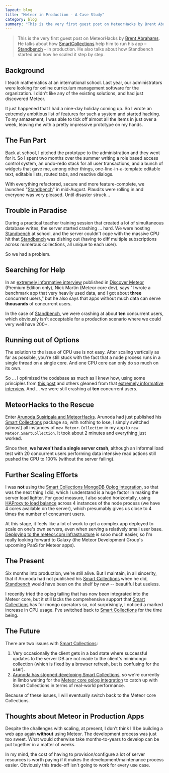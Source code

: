 ```yaml
---
layout: blog
title: "Meteor in Production - A Case Study"
category: blog
summery: "This is the very first guest post on MeteorHacks by Brent Abrahams. He talks about how SmartCollections help him to run his app – Standbench – in production. He also talks about how Standbench started and how he scaled it step by step."
---
```


> This is the very first guest post on MeteorHacks by [Brent Abrahams](http://cn.linkedin.com/pub/brent-abrahams/87/372/ba1). He talks about how [SmartCollections](http://meteorhacks.com/introducing-smart-collections.html) help him to run his app – [Standbench](http://www.standbench.com/) – in production. He also talks about how Standbench started and how he scaled it step by step.

## Background

I teach mathematics at an international school. Last year, our administrators were looking for online curriculum management software for the organization.  I didn't like any of the existing solutions, and had just discovered Meteor.

It just happened that I had a nine-day holiday coming up. So I wrote an extremely ambitious list of features for such a system and started hacking. To my amazement, I was able to tick off almost all the items in just over a week, leaving me with a pretty impressive prototype on my hands.

## The Fun Part

Back at school, I pitched the prototype to the administration and they went for it. So I spent two months over the summer writing a role based access control system, an undo-redo stack for all user transactions, and a bunch of widgets that gave me, among other things, one-line-in-a-template editable text, editable lists, routed tabs, and reactive dialogs.

With everything refactored, secure and more feature-complete, we launched "[Standbench](http://www.standbench.com/)" in mid-August. Plaudits were rolling in and everyone was very pleased. Until disaster struck...

## Trouble in Paradise

During a practical teacher training session that created a lot of simultaneous database writes, the server started crashing ... hard. We were hosting [Standbench](http://www.standbench.com/) at school, and the server couldn't cope with the massive CPU hit that [Standbench](http://www.standbench.com/) was dishing out (having to diff multiple subscriptions across numerous collections, all unique to each user).

So we had a problem.

## Searching for Help

In an [extremely informative interview](http://book.discovermeteor.com/interview/nick-martin/) published in [Discover Meteor](http://book.discovermeteor.com/) (Premium Edition only), Nick Martin (Meteor core dev), says "I wrote a benchmark app that very heavily used data, and I got about **three** concurrent users," but he also says that apps without much data can serve **thousands** of concurrent users.

In the case of [Standbench](http://www.standbench.com/), we were crashing at about **ten** concurrent users, which obviously isn't acceptable for a production scenario where we could very well have 200+.

## Running out of Options

The solution to the issue of CPU use is not easy. After scaling vertically as far as possible, you're still stuck with the fact that a node process runs in a single thread on a single core. And one CPU core can only do so much on its own.

So ... I optimized the codebase as much as I knew how, using some principles from [this post](http://projectricochet.com/blog/things-you-need-know-when-scaling-meteor-js) and others gleaned from that [extremely informative interview](http://book.discovermeteor.com/interview/nick-martin/).  And ... we were still crashing at **ten** concurrent users.

## MeteorHacks to the Rescue

Enter [Arunoda Susiripala and MeteorHacks](http://meteorhacks.com/). Arunoda had just published his [Smart Collections](http://meteorhacks.com/introducing-smart-collections.html) package so, with nothing to lose, I simply switched (almost) all instances of `new Meteor.Collection` in my app to `new Meteor.SmartCollection`. It took about 2 minutes and everything just worked.

Since then, **we haven't had a single server crash**, although an informal load test with 20 concurrent users performing data intensive read actions still pushed the CPU to 100% (without the server failing).

## Further Scaling Efforts

I was **not** using the [Smart Collections MongoDB Oplog integration](http://meteorhacks.com/lets-scale-meteor.html), so that was the next thing I did, which I understand is a huge factor in making the server load lighter. For good measure, I also scaled horizontally, using [HAProxy to load balance](http://meteorhacks.com/load-balancing-your-meteor-app.html) across 4 instances of the node process (we have 4 cores available on the server), which presumably gives us close to 4 times the number of concurrent users.

At this stage, it feels like a lot of work to get a complex app deployed to scale on one's own servers, even when serving a relatively small user base. [Deploying to the meteor.com infrastructure](http://docs.meteor.com/#deploying) is sooo much easier, so I'm really looking forward to Galaxy (the Meteor Development Group's upcoming PaaS for Meteor apps).

## The Present

Six months into production, we're still alive. But I maintain, in all sincerity, that if Arunoda had not published his [Smart Collections](http://meteorhacks.com/introducing-smart-collections.html) when he did, [Standbench](http://www.standbench.com/) would have been on the shelf by now -- beautiful but useless.

I recently tried the oplog tailing that has now been integrated into the Meteor core, but it still lacks the comprehensive support that [Smart Collections](http://meteorhacks.com/introducing-smart-collections.html) has for mongo operators so, not surprisingly, I noticed a marked increase in CPU usage. I've switched back to [Smart Collections](http://meteorhacks.com/introducing-smart-collections.html) for the time being.

## The Future

There are two issues with [Smart Collections](http://meteorhacks.com/introducing-smart-collections.html):

1.  Very occasionally the client gets in a bad state where successful updates to the server DB are not made to the client's minimongo collection (which is fixed by a browser refresh, but is confusing for the user).
2.  [Arunoda has stopped developing Smart Collections](http://meteorhacks.com/retiring-smart-collections.html), so we're currently in limbo waiting for the [Meteor core oplog integration](https://github.com/meteor/meteor/wiki/Oplog-Observe-Driver) to catch up with Smart Collections in terms of real-world performance. 

Because of these issues, I will eventually switch back to the Meteor core Collections.

## Thoughts about Meteor in Production Apps

Despite the challenges with scaling, at present, I don't think I'll be building a web app again **without** using Meteor. The development process was just too sweet. What would otherwise take months-to-years to develop can be put together in a matter of weeks.

In my mind, the cost of having to provision/configure a lot of server resources is worth paying if it makes the development/maintenance process easier. Obviously this trade-off isn't going to work for every use case.
